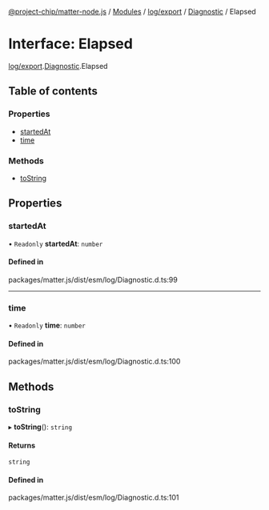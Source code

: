[@project-chip/matter-node.js](../README.md) / [Modules](../modules.md) / [log/export](../modules/log_export.md) / [Diagnostic](../modules/log_export.Diagnostic.md) / Elapsed

# Interface: Elapsed

[log/export](../modules/log_export.md).[Diagnostic](../modules/log_export.Diagnostic.md).Elapsed

## Table of contents

### Properties

- [startedAt](log_export.Diagnostic.Elapsed.md#startedat)
- [time](log_export.Diagnostic.Elapsed.md#time)

### Methods

- [toString](log_export.Diagnostic.Elapsed.md#tostring)

## Properties

### startedAt

• `Readonly` **startedAt**: `number`

#### Defined in

packages/matter.js/dist/esm/log/Diagnostic.d.ts:99

___

### time

• `Readonly` **time**: `number`

#### Defined in

packages/matter.js/dist/esm/log/Diagnostic.d.ts:100

## Methods

### toString

▸ **toString**(): `string`

#### Returns

`string`

#### Defined in

packages/matter.js/dist/esm/log/Diagnostic.d.ts:101
